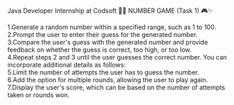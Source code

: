 Java Developer Internship at Codsoft 👨‍💻
NUMBER GAME (Task 1) 🎮✨

1.Generate a random number within a specified range, such as 1 to 100.<br>
2.Prompt the user to enter their guess for the generated number.<br>
3.Compare the user's guess with the generated number and provide feedback on whether the guess is correct, too high, or too low.<br>
4.Repeat steps 2 and 3 until the user guesses the correct number. You can incorporate additional details as follows:<br>
5.Limit the number of attempts the user has to guess the number.<br>
6.Add the option for multiple rounds, allowing the user to play again.<br>
7.Display the user's score, which can be based on the number of attempts taken or rounds won.<br>
